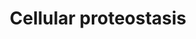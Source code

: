 ---
annotations:
- id: PW:0000101
  parent: regulatory pathway
  type: Pathway Ontology
  value: translation pathway
- id: PW:0000269
  parent: classic metabolic pathway
  type: Pathway Ontology
  value: protein folding pathway
authors:
- Annabaya
- Marvin M2
- Eweitz
- Egonw
description: In order to maintain protein homeostasis and cell function, cells are
  constantly synthesizing as well as degrading proteins. This is especially important
  when proteins are misfolded, due to extra- or intracellular stress or a genetic
  mutation, as this is the basis for many diseases. This pathway shows the major events
  which are involved in proteostasis.
last-edited: 2021-05-22
organisms:
- Homo sapiens
redirect_from:
- /index.php/Pathway:WP4918
- /instance/WP4918
- /instance/WP4918_rr123419
revision: r123419
schema-jsonld:
- '@context': https://schema.org/
  '@id': https://wikipathways.github.io/pathways/WP4918.html
  '@type': Dataset
  creator:
    '@type': Organization
    name: WikiPathways
  description: In order to maintain protein homeostasis and cell function, cells are
    constantly synthesizing as well as degrading proteins. This is especially important
    when proteins are misfolded, due to extra- or intracellular stress or a genetic
    mutation, as this is the basis for many diseases. This pathway shows the major
    events which are involved in proteostasis.
  keywords:
  - CHIP
  - Hsp110
  - Hsp40
  - Hsp70
  - Hsp90
  - PFDN1
  - PFDN2
  - PFDN3
  - PFDN4
  - PFDN5
  - PFDN6
  license: CC0
  name: Cellular proteostasis
seo: CreativeWork
title: Cellular proteostasis
wpid: WP4918
---